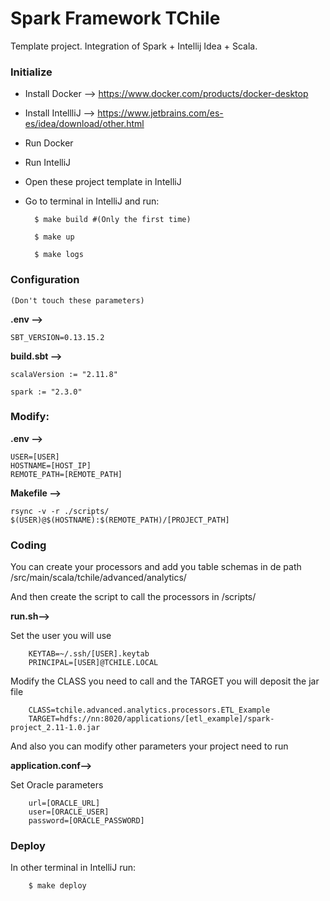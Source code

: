 # Spark Framework TChile

Template project. Integration of Spark + Intellij Idea + Scala.

### Initialize

- Install Docker --> https://www.docker.com/products/docker-desktop

- Install IntellliJ --> https://www.jetbrains.com/es-es/idea/download/other.html

- Run Docker

- Run IntelliJ

- Open these project template in IntelliJ

- Go to terminal in IntelliJ and run:

        $ make build #(Only the first time)

        $ make up

        $ make logs 


### Configuration
    (Don't touch these parameters)

**.env -->**

    SBT_VERSION=0.13.15.2

**build.sbt -->** 

    scalaVersion := "2.11.8"

    spark := "2.3.0"

### Modify:
**.env -->** 

    USER=[USER]
    HOSTNAME=[HOST_IP]
    REMOTE_PATH=[REMOTE_PATH]

**Makefile -->** 

    rsync -v -r ./scripts/ $(USER)@$(HOSTNAME):$(REMOTE_PATH)/[PROJECT_PATH]

### Coding
You can create your processors and add you table schemas in de path /src/main/scala/tchile/advanced/analytics/

And then create the script to call the processors in /scripts/

**run.sh-->**

Set the user you will use
        
        KEYTAB=~/.ssh/[USER].keytab
        PRINCIPAL=[USER]@TCHILE.LOCAL

Modify the CLASS you need to call and the TARGET you will deposit the jar file

        CLASS=tchile.advanced.analytics.processors.ETL_Example
        TARGET=hdfs://nn:8020/applications/[etl_example]/spark-project_2.11-1.0.jar

And also you can modify other parameters your project need to run

**application.conf-->**

Set Oracle parameters

        url=[ORACLE_URL]
        user=[ORACLE_USER]
        password=[ORACLE_PASSWORD]

### Deploy
In other terminal in IntelliJ run:

        $ make deploy
